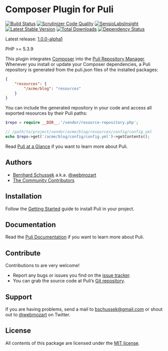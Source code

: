 Composer Plugin for Puli
========================

[![Build Status](https://travis-ci.org/puli/composer-plugin.png?branch=master)](https://travis-ci.org/puli/composer-plugin)
[![Scrutinizer Code Quality](https://scrutinizer-ci.com/g/puli/composer-plugin/badges/quality-score.png?b=master)](https://scrutinizer-ci.com/g/puli/composer-plugin/?branch=master)
[![SensioLabsInsight](https://insight.sensiolabs.com/projects/2c283cc0-acfd-4761-99d1-6b503f8b152f/mini.png)](https://insight.sensiolabs.com/projects/2c283cc0-acfd-4761-99d1-6b503f8b152f)
[![Latest Stable Version](https://poser.pugx.org/puli/composer-plugin/v/stable.png)](https://packagist.org/packages/puli/composer-plugin)
[![Total Downloads](https://poser.pugx.org/puli/composer-plugin/downloads.png)](https://packagist.org/packages/puli/composer-plugin)
[![Dependency Status](https://www.versioneye.com/php/puli:composer-plugin/1.0.0/badge.png)](https://www.versioneye.com/php/puli:composer-plugin/1.0.0)

Latest release: [1.0.0-alpha1](https://packagist.org/packages/puli/composer-plugin#1.0.0-alpha1)

PHP >= 5.3.9

This plugin integrates [Composer] into the [Puli Repository Manager]. Whenever you
install or update your Composer dependencies, a Puli repository is generated 
from the puli.json files of the installed packages:

```json
{
    "resources": {
        "/acme/blog": "resources"
    }
}
```

You can include the generated repository in your code and access all exported
resources by their Puli paths:

```php
$repo = require __DIR__.'/vendor/resource-repository.php';

// /path/to/project/vendor/acme/blog/resources/config/config.yml
echo $repo->get('/acme/blog/config/config.yml')->getContents();
```

Read [Puli at a Glance] if you want to learn more about Puli.

Authors
-------

* [Bernhard Schussek] a.k.a. [@webmozart]
* [The Community Contributors]

Installation
------------

Follow the [Getting Started] guide to install Puli in your project.

Documentation
-------------

Read the [Puli Documentation] if you want to learn more about Puli.

Contribute
----------

Contributions to are very welcome!

* Report any bugs or issues you find on the [issue tracker].
* You can grab the source code at Puli’s [Git repository].

Support
-------

If you are having problems, send a mail to bschussek@gmail.com or shout out to
[@webmozart] on Twitter.

License
-------

All contents of this package are licensed under the [MIT license].

[Bernhard Schussek]: http://webmozarts.com
[The Community Contributors]: https://github.com/puli/composer-plugin/graphs/contributors
[Puli Repository Manager]: https://github.com/puli/repository-manager
[Composer]: https://getcomposer.org
[Getting Started]: http://puli.readthedocs.org/en/latest/getting-started.html
[Puli Documentation]: http://puli.readthedocs.org/en/latest/index.html
[Puli at a Glance]: http://puli.readthedocs.org/en/latest/at-a-glance.html
[issue tracker]: https://github.com/puli/puli/issues
[Git repository]: https://github.com/puli/composer-plugin
[@webmozart]: https://twitter.com/webmozart
[MIT license]: LICENSE
